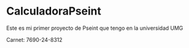 # CalculadoraPseint
Este es mi primer proyecto de  Pseint que tengo en la universidad UMG

Carnet: 7690-24-8312
